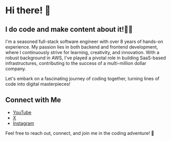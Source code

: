 # Hi there! 👋

## I do code and make content about it!🧑‍💻

I'm a seasoned full-stack software engineer with over 8 years of hands-on experience. My passion lies in both backend and frontend development, where I continuously strive for learning, creativity, and innovation. With a robust background in AWS, I've played a pivotal role in building SaaS-based infrastructures, contributing to the success of a multi-million dollar company.

Let's embark on a fascinating journey of coding together, turning lines of code into digital masterpieces!

## Connect with Me

- [YouTube](https://www.youtube.com/channel/UC_cVNH4pTyn2p514P0h-MTw)
- [X](https://twitter.com/abmcode)
- [Instagram](https://www.instagram.com/abmcode/)

Feel free to reach out, connect, and join me in the coding adventure! 🚀
